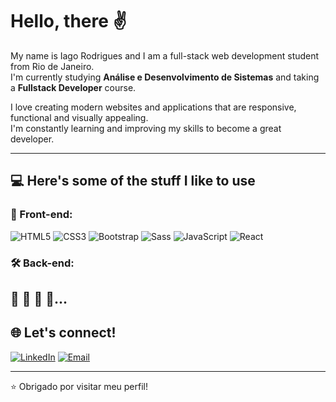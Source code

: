 # Hello, there ✌

My name is Iago Rodrigues and I am a full-stack web development student from Rio de Janeiro.  
I'm currently studying **Análise e Desenvolvimento de Sistemas** and taking a **Fullstack Developer** course.  

I love creating modern websites and applications that are responsive, functional and visually appealing.  
I'm constantly learning and improving my skills to become a great developer.

---

## 💻 Here's some of the stuff I like to use

### 🚀 Front-end:

![HTML5](https://img.shields.io/badge/HTML5-E34F26?style=for-the-badge&logo=html5&logoColor=white)
![CSS3](https://img.shields.io/badge/CSS3-1572B6?style=for-the-badge&logo=css3&logoColor=white)
![Bootstrap](https://img.shields.io/badge/Bootstrap-563D7C?style=for-the-badge&logo=bootstrap&logoColor=white)
![Sass](https://img.shields.io/badge/Sass-hotpink?style=for-the-badge&logo=sass&logoColor=white)
![JavaScript](https://img.shields.io/badge/JavaScript-F7DF1E?style=for-the-badge&logo=javascript&logoColor=black)
![React](https://img.shields.io/badge/React-20232A?style=for-the-badge&logo=react&logoColor=61DAFB)

### 🛠️ Back-end:

🚧 🚧 🚧 🚧...
---

## 🌐 Let's connect!

[![LinkedIn](https://img.shields.io/badge/-LinkedIn-0A66C2?style=for-the-badge&logo=linkedin&logoColor=white)](https://www.linkedin.com/in/iago-rodriguess/)
[![Email](https://img.shields.io/badge/-Email-EA4335?style=for-the-badge&logo=gmail&logoColor=white)](mailto:Iagovendas93@gmail.com)

---

⭐ Obrigado por visitar meu perfil!
